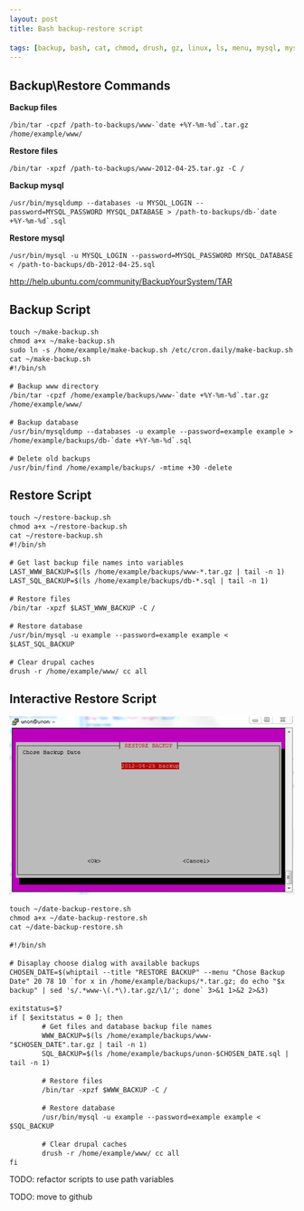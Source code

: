 ```yaml
---
layout: post
title: Bash backup-restore script

tags: [backup, bash, cat, chmod, drush, gz, linux, ls, menu, mysql, mysqldump, restore, script, sed, sh, tail, tar, touch, ubuntu, var, variable, whiptail]
---
```


Backup\Restore Commands
-----------------------

**Backup files**

    /bin/tar -cpzf /path-to-backups/www-`date +%Y-%m-%d`.tar.gz /home/example/www/

**Restore files**

    /bin/tar -xpzf /path-to-backups/www-2012-04-25.tar.gz -C /

**Backup mysql**

    /usr/bin/mysqldump --databases -u MYSQL_LOGIN --password=MYSQL_PASSWORD MYSQL_DATABASE > /path-to-backups/db-`date +%Y-%m-%d`.sql

**Restore mysql**

    /usr/bin/mysql -u MYSQL_LOGIN --password=MYSQL_PASSWORD MYSQL_DATABASE < /path-to-backups/db-2012-04-25.sql

http://help.ubuntu.com/community/BackupYourSystem/TAR

Backup Script
-------------

    touch ~/make-backup.sh
    chmod a+x ~/make-backup.sh
    sudo ln -s /home/example/make-backup.sh /etc/cron.daily/make-backup.sh
    cat ~/make-backup.sh
    #!/bin/sh

    # Backup www directory
    /bin/tar -cpzf /home/example/backups/www-`date +%Y-%m-%d`.tar.gz /home/example/www/

    # Backup database
    /usr/bin/mysqldump --databases -u example --password=example example > /home/example/backups/db-`date +%Y-%m-%d`.sql

    # Delete old backups
    /usr/bin/find /home/example/backups/ -mtime +30 -delete

Restore Script
--------------

    touch ~/restore-backup.sh
    chmod a+x ~/restore-backup.sh
    cat ~/restore-backup.sh
    #!/bin/sh

    # Get last backup file names into variables
    LAST_WWW_BACKUP=$(ls /home/example/backups/www-*.tar.gz | tail -n 1)
    LAST_SQL_BACKUP=$(ls /home/example/backups/db-*.sql | tail -n 1)

    # Restore files
    /bin/tar -xpzf $LAST_WWW_BACKUP -C /

    # Restore database
    /usr/bin/mysql -u example --password=example example < $LAST_SQL_BACKUP

    # Clear drupal caches
    drush -r /home/example/www/ cc all

Interactive Restore Script
--------------------------

![screenshot](/images/wp/132.png)

    touch ~/date-backup-restore.sh
    chmod a+x ~/date-backup-restore.sh
    cat ~/date-backup-restore.sh

    #!/bin/sh

    # Disaplay choose dialog with available backups
    CHOSEN_DATE=$(whiptail --title "RESTORE BACKUP" --menu "Chose Backup Date" 20 78 10 `for x in /home/example/backups/*.tar.gz; do echo "$x backup" | sed 's/.*www-\(.*\).tar.gz/\1/'; done` 3>&1 1>&2 2>&3)

    exitstatus=$?
    if [ $exitstatus = 0 ]; then
            # Get files and database backup file names
            WWW_BACKUP=$(ls /home/example/backups/www-"$CHOSEN_DATE".tar.gz | tail -n 1)
            SQL_BACKUP=$(ls /home/example/backups/unon-$CHOSEN_DATE.sql | tail -n 1)

            # Restore files
            /bin/tar -xpzf $WWW_BACKUP -C /

            # Restore database
            /usr/bin/mysql -u example --password=example example < $SQL_BACKUP

            # Clear drupal caches
            drush -r /home/example/www/ cc all
    fi

TODO: refactor scripts to use path variables

TODO: move to github
